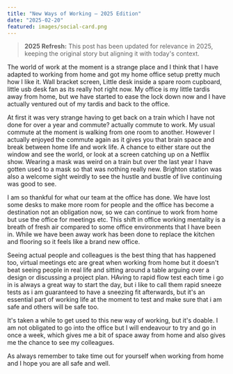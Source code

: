 ```yaml
---
title: "New Ways of Working – 2025 Edition"
date: "2025-02-20"
featured: images/social-card.png
---
```


> **2025 Refresh:** This post has been updated for relevance in 2025, keeping the original story but aligning it with today's context.


The world of work at the moment is a strange place and I think that I have adapted to working from home and got my home office setup pretty much how I like it. Wall bracket screen, Little desk inside a spare room cupboard, little usb desk fan as its really hot right now. My office is my little tardis away from home, but we have started to ease the lock down now and I have actually ventured out of my tardis and back to the office.

At first it was very strange having to get back on a train which I have not done for over a year and commute? actually commute to work. My usual commute at the moment is walking from one room to another. However I actually enjoyed the commute again as it gives you that brain space and break between home life and work life. A chance to either stare out the window and see the world, or look at a screen catching up on a Netflix show. Wearing a mask was weird on a train but over the last year I have gotten used to a mask so that was nothing really new. Brighton station was also a welcome sight weirdly to see the hustle and bustle of live continuing was good to see.

I am so thankful for what our team at the office has done. We have lost some desks to make more room for people and the office has become a destination not an obligation now, so we can continue to work from home but use the office for meetings etc. This shift in office working mentality is a breath of fresh air compared to some office environments that I have been in. While we have been away work has been done to replace the kitchen and flooring so it feels like a brand new office.

Seeing actual people and colleagues is the best thing that has happened too, virtual meetings etc are great when working from home but it doesn't beat seeing people in real life and sitting around a table arguing over a design or discussing a project plan. HAving to rapid flow test each time i go in is always a great way to start the day, but i like to call them rapid sneeze tests as i am guaranteed to have a sneezing fit afterwards, but it's an essential part of working life at the moment to test and make sure that i am safe and others will be safe too.

It's taken a while to get used to this new way of working, but it's doable. I am not obligated to go into the office but I will endeavour to try and go in once a week, which gives me a bit of space away from home and also gives me the chance to see my colleagues. 

As always remember to take time out for yourself when working from home and I hope you are all safe and well.
